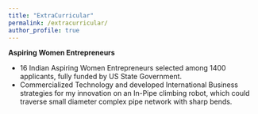 ```yaml
---
title: "ExtraCurricular"
permalink: /extracurricular/
author_profile: true
---
```



<b>Aspiring Women Entrepreneurs</b>
* 16 Indian Aspiring Women Entrepreneurs selected among 1400 applicants, fully funded by US State Government.
* Commercialized Technology and developed International Business strategies for my innovation on an In-Pipe climbing robot, which could traverse small diameter complex pipe network with sharp bends.



